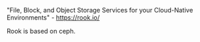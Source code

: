 "File, Block, and Object Storage Services for your Cloud-Native Environments" - <https://rook.io/>

Rook is based on ceph.
